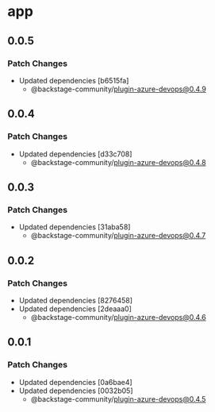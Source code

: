 # app

## 0.0.5

### Patch Changes

- Updated dependencies [b6515fa]
  - @backstage-community/plugin-azure-devops@0.4.9

## 0.0.4

### Patch Changes

- Updated dependencies [d33c708]
  - @backstage-community/plugin-azure-devops@0.4.8

## 0.0.3

### Patch Changes

- Updated dependencies [31aba58]
  - @backstage-community/plugin-azure-devops@0.4.7

## 0.0.2

### Patch Changes

- Updated dependencies [8276458]
- Updated dependencies [2deaaa0]
  - @backstage-community/plugin-azure-devops@0.4.6

## 0.0.1

### Patch Changes

- Updated dependencies [0a6bae4]
- Updated dependencies [0032b05]
  - @backstage-community/plugin-azure-devops@0.4.5
